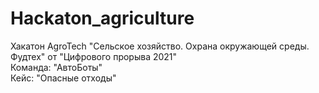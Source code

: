 # Hackaton_agriculture

Хакатон AgroTech "Сельское хозяйство. Охрана окружающей среды. Фудтех" от "Цифрового прорыва 2021" <br>
Команда: "АвтоБоты" <br>
Кейс: "Опасные отходы" <br>
